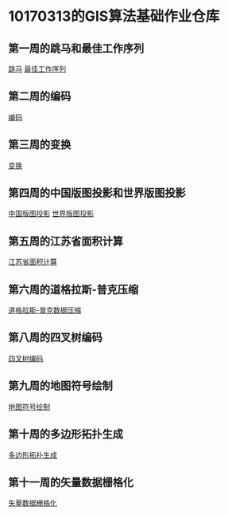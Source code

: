 # 10170313的GIS算法基础作业仓库<br>
## 第一周的跳马和最佳工作序列<br>
[跳马](https://MingFanZhu.github.io/10170313/public/week1/%E8%B7%B3%E9%A9%AC%E9%97%AE%E9%A2%98.html)
[最佳工作序列](https://MingFanZhu.github.io/10170313/public/week1/%E6%9C%80%E4%BD%B3%E5%B7%A5%E4%BD%9C%E5%BA%8F%E5%88%97.html)<br>
## 第二周的编码<br>
[编码](https://MingFanZhu.github.io/10170313/public/week2/%E7%BC%96%E7%A0%81.html)<br>
## 第三周的变换<br>
[变换](https://MingFanZhu.github.io/10170313/public/week3/%E5%8F%98%E6%8D%A2.html)<br>
## 第四周的中国版图投影和世界版图投影<br>
[中国版图投影](https://MingFanZhu.github.io/10170313/public/week4/%E6%8A%95%E5%BD%B11.html)
[世界版图投影](https://MingFanZhu.github.io/10170313/public/week4/%E6%8A%95%E5%BD%B12.html)<br>
## 第五周的江苏省面积计算<br>
[江苏省面积计算](https://MingFanZhu.github.io/10170313/public/week5/%E9%9D%A2%E7%A7%AF.html)<br>
## 第六周的道格拉斯-普克压缩<br>
[道格拉斯-普克数据压缩](https://MingFanZhu.github.io/10170313/public/week6/%E9%81%93%E6%A0%BC%E6%8B%89%E6%96%AF%E7%AE%97%E6%B3%95.html)<br>
## 第八周的四叉树编码<br>
[四叉树编码](https://MingFanZhu.github.io/10170313/public/week8/%E5%9B%9B%E5%8F%89%E6%A0%91%E7%BC%96%E7%A0%81.html)
## 第九周的地图符号绘制<br>
[地图符号绘制](https://MingFanZhu.github.io/10170313/public/week9/%E5%9C%B0%E5%9B%BE%E7%AC%A6%E5%8F%B7.html)
## 第十周的多边形拓扑生成<br>
[多边形拓扑生成](https://MingFanZhu.github.io/10170313/public/week10/%E6%8B%93%E6%89%91.html)
## 第十一周的矢量数据栅格化<br>
[矢量数据栅格化](https://MingFanZhu.github.io/10170313/public/week11/%E7%9F%A2%E9%87%8F%E8%BD%AC%E6%A0%85%E6%A0%BC.html)
